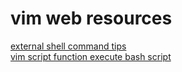 # vim web resources

[external shell command tips](https://www.linux.com/learn/vim-tips-working-external-commands)<br/>
[vim script function execute bash script](http://vi.stackexchange.com/questions/2406/function-to-call-shell-script-with-arguments)<br/>

